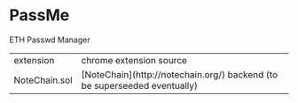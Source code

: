 # PassMe
ETH Passwd Manager

<table>
  <tr><td>extension</td><td>chrome extension source</td></tr>
  <tr><td>NoteChain.sol</td><td>[NoteChain](http://notechain.org/) backend (to be superseeded eventually)</td></tr>
</table>
